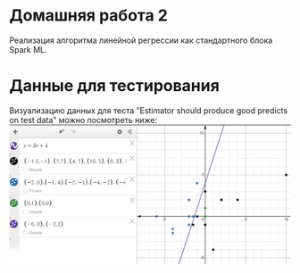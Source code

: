 # Домашняя работа 2
Реализация алгоритма линейной регрессии как стандартного блока Spark ML.

# Данные для тестирования
Визуализацию данных для теста "Estimator should produce good predicts on test data" можно посмотреть ниже:
<img src="test_data.png"/>
